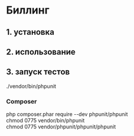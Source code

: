 # Биллинг
## 1. установка

## 2. использование

## 3. запуск тестов 
./vendor/bin/phpunit

### Composer
php composer.phar require --dev phpunit/phpunit  
chmod 0775 vendor/bin/phpunit  
chmod 0775 vendor/phpunit/phpunit/phpunit  